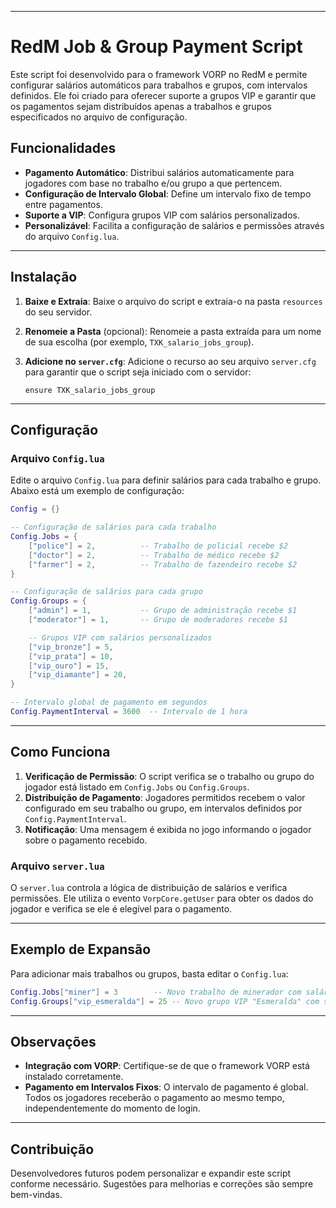 
---

# RedM Job & Group Payment Script

Este script foi desenvolvido para o framework VORP no RedM e permite configurar salários automáticos para trabalhos e grupos, com intervalos definidos. Ele foi criado para oferecer suporte a grupos VIP e garantir que os pagamentos sejam distribuídos apenas a trabalhos e grupos especificados no arquivo de configuração.

## Funcionalidades

- **Pagamento Automático**: Distribui salários automaticamente para jogadores com base no trabalho e/ou grupo a que pertencem.
- **Configuração de Intervalo Global**: Define um intervalo fixo de tempo entre pagamentos.
- **Suporte a VIP**: Configura grupos VIP com salários personalizados.
- **Personalizável**: Facilita a configuração de salários e permissões através do arquivo `Config.lua`.

---

## Instalação

1. **Baixe e Extraia**: Baixe o arquivo do script e extraia-o na pasta `resources` do seu servidor.
2. **Renomeie a Pasta** (opcional): Renomeie a pasta extraída para um nome de sua escolha (por exemplo, `TXK_salario_jobs_group`).
3. **Adicione no `server.cfg`**: Adicione o recurso ao seu arquivo `server.cfg` para garantir que o script seja iniciado com o servidor:

   ```plaintext
   ensure TXK_salario_jobs_group
   ```

---

## Configuração

### Arquivo `Config.lua`

Edite o arquivo `Config.lua` para definir salários para cada trabalho e grupo. Abaixo está um exemplo de configuração:

```lua
Config = {}

-- Configuração de salários para cada trabalho
Config.Jobs = {
    ["police"] = 2,          -- Trabalho de policial recebe $2
    ["doctor"] = 2,          -- Trabalho de médico recebe $2
    ["farmer"] = 2,          -- Trabalho de fazendeiro recebe $2
}

-- Configuração de salários para cada grupo
Config.Groups = {
    ["admin"] = 1,           -- Grupo de administração recebe $1
    ["moderator"] = 1,       -- Grupo de moderadores recebe $1

    -- Grupos VIP com salários personalizados
    ["vip_bronze"] = 5,
    ["vip_prata"] = 10,
    ["vip_ouro"] = 15,
    ["vip_diamante"] = 20,
}

-- Intervalo global de pagamento em segundos
Config.PaymentInterval = 3600  -- Intervalo de 1 hora
```

---

## Como Funciona

1. **Verificação de Permissão**: O script verifica se o trabalho ou grupo do jogador está listado em `Config.Jobs` ou `Config.Groups`.
2. **Distribuição de Pagamento**: Jogadores permitidos recebem o valor configurado em seu trabalho ou grupo, em intervalos definidos por `Config.PaymentInterval`.
3. **Notificação**: Uma mensagem é exibida no jogo informando o jogador sobre o pagamento recebido.

### Arquivo `server.lua`

O `server.lua` controla a lógica de distribuição de salários e verifica permissões. Ele utiliza o evento `VorpCore.getUser` para obter os dados do jogador e verifica se ele é elegível para o pagamento.

---

## Exemplo de Expansão

Para adicionar mais trabalhos ou grupos, basta editar o `Config.lua`:

```lua
Config.Jobs["miner"] = 3        -- Novo trabalho de minerador com salário de $3
Config.Groups["vip_esmeralda"] = 25 -- Novo grupo VIP "Esmeralda" com salário de $25
```

---

## Observações

- **Integração com VORP**: Certifique-se de que o framework VORP está instalado corretamente.
- **Pagamento em Intervalos Fixos**: O intervalo de pagamento é global. Todos os jogadores receberão o pagamento ao mesmo tempo, independentemente do momento de login.

---

## Contribuição

Desenvolvedores futuros podem personalizar e expandir este script conforme necessário. Sugestões para melhorias e correções são sempre bem-vindas.
